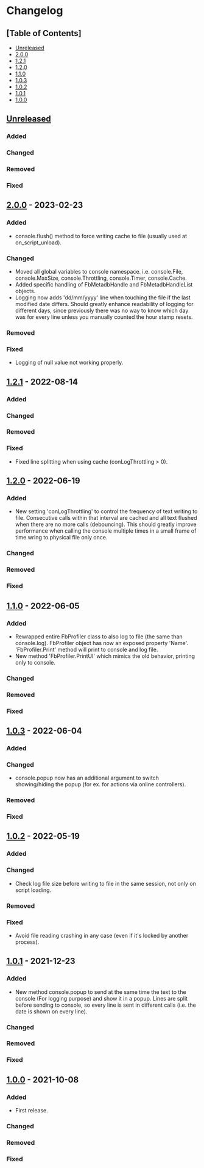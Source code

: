# Changelog

## [Table of Contents]
- [Unreleased](#unreleased)
- [2.0.0](#200---2023-02-23)
- [1.2.1](#121---2022-08-14)
- [1.2.0](#120---2022-06-19)
- [1.1.0](#110---2022-06-05)
- [1.0.3](#103---2022-05-04)
- [1.0.2](#102---2022-05-19)
- [1.0.1](#101---2021-12-23)
- [1.0.0](#100---2021-10-08)

## [Unreleased][]
### Added
 ### Changed
### Removed
### Fixed

## [2.0.0] - 2023-02-23
### Added
- console.flush() method to force writing cache to file (usually used at on_script_unload).
 ### Changed
- Moved all global variables to console namespace. i.e. console.File, console.MaxSize, console.Throttling, console.Timer, console.Cache.
- Added specific handling of FbMetadbHandle and FbMetadbHandleList objects.
- Logging now adds 'dd/mm/yyyy' line when touching the file if the last modified date differs. Should greatly enhance readability of logging for different days, since previously there was no way to know which day was for every line unless you manually counted the hour stamp resets.
### Removed
### Fixed
- Logging of null value not working properly.

## [1.2.1] - 2022-08-14
### Added
### Changed
### Removed
### Fixed
- Fixed line splitting when using cache (conLogThrottling > 0).

## [1.2.0] - 2022-06-19
### Added
- New setting 'conLogThrottling' to control the frequency of text writing to file. Consecutive calls within that interval are cached and all text flushed when there are no more calls (debouncing). This should greatly improve performance when calling the console multiple times in a small frame of time wring to physical file only once.
### Changed
### Removed
### Fixed

## [1.1.0] - 2022-06-05
### Added
- Rewrapped entire FbProfiler class to also log to file (the same than console.log). FbProfiler object has now an exposed property 'Name'. 'FbProfiler.Print' method will print to console and log file.
- New method 'FbProfiler.PrintUI' which mimics the old behavior, printing only to console.
### Changed
### Removed
### Fixed

## [1.0.3] - 2022-06-04
### Added
### Changed
- console.popup now has an additional argument to switch showing/hiding the popup (for ex. for actions via online controllers).
### Removed
### Fixed

## [1.0.2] - 2022-05-19
### Added
### Changed
- Check log file size before writing to file in the same session, not only on script loading.
### Removed
### Fixed
- Avoid file reading crashing in any case (even if it's locked by another process).

## [1.0.1] - 2021-12-23
### Added
- New method console.popup to send at the same time the text to the console (For logging purpose) and show it in a popup. Lines are split before sending to console, so every line is sent in different calls (i.e. the date is shown on every line).
### Changed
### Removed
### Fixed

## [1.0.0] - 2021-10-08
### Added
- First release.
### Changed
### Removed
### Fixed

[Unreleased]: https://github.com/regorxxx/Console-SMP/compare/v2.0.0...HEAD
[2.0.0]: https://github.com/regorxxx/Console-SMP/compare/v1.2.1...v2.0.0
[1.2.1]: https://github.com/regorxxx/Console-SMP/compare/v1.2.0...v1.2.1
[1.2.0]: https://github.com/regorxxx/Console-SMP/compare/v1.1.0...v1.2.0
[1.1.0]: https://github.com/regorxxx/Console-SMP/compare/v1.0.3...v1.1.0
[1.0.3]: https://github.com/regorxxx/Console-SMP/compare/v1.0.2...v1.0.3
[1.0.2]: https://github.com/regorxxx/Console-SMP/compare/v1.0.1...v1.0.2
[1.0.1]: https://github.com/regorxxx/Console-SMP/compare/v1.0.0...v1.0.1
[1.0.0]: https://github.com/regorxxx/Console-SMP/compare/c21c65f...v1.0.0
